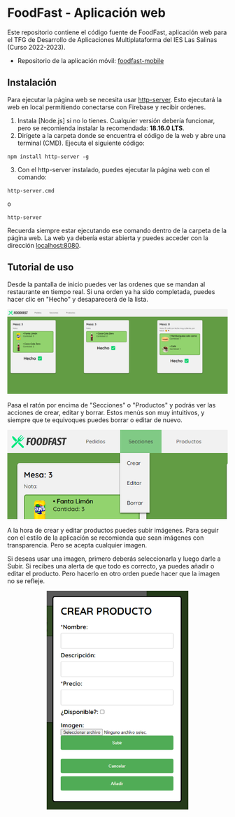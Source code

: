# FoodFast - Aplicación web
Este repositorio contiene el código fuente de FoodFast, aplicación web para el TFG de Desarrollo de Aplicaciones Multiplataforma del IES Las Salinas (Curso 2022-2023).

- Repositorio de la aplicación móvil: [foodfast-mobile](https://github.com/PokeSantiTW/foodfast-mobile)

## Instalación

Para ejecutar la página web se necesita usar [http-server](https://www.npmjs.com/package/http-server). Esto ejecutará la web en local permitiendo conectarse con Firebase y recibir ordenes.

1. Instala [Node.js] si no lo tienes. Cualquier versión debería funcionar, pero se recomienda instalar la recomendada: **18.16.0 LTS**.
2. Dirígete a la carpeta donde se encuentra el código de la web y abre una terminal (CMD). Ejecuta el siguiente código:
```
npm install http-server -g
```
3. Con el http-server instalado, puedes ejecutar la página web con el comando:
```
http-server.cmd
```
o
```
http-server
```
Recuerda siempre estar ejecutando ese comando dentro de la carpeta de la página web. La web ya debería estar abierta y puedes acceder con la dirección [localhost:8080](http://localhost:8080/).

## Tutorial de uso
Desde la pantalla de inicio puedes ver las ordenes que se mandan al restaurante en tiempo real. Si una orden ya ha sido completada, puedes hacer clic en "Hecho" y desaparecerá de la lista.

![Pantalla principal](https://raw.githubusercontent.com/PokeSantiTW/foodfast-web/main/images/Tutorial1.png)

Pasa el ratón por encima de "Secciones" o "Productos" y podrás ver las acciones de crear, editar y borrar. Estos menús son muy intuitivos, y siempre que te equivoques puedes borrar o editar de nuevo.

![Submenú de secciones](https://raw.githubusercontent.com/PokeSantiTW/foodfast-web/main/images/Tutorial2.png)

A la hora de crear y editar productos puedes subir imágenes. Para seguir con el estilo de la aplicación se recomienda que sean imágenes con transparencia. Pero se acepta cualquier imagen. 

Si deseas usar una imagen, primero deberás seleccionarla y luego darle a Subir. Si recibes una alerta de que todo es correcto, ya puedes añadir o editar el producto. Pero hacerlo en otro orden puede hacer que la imagen no se refleje.

<p align="center">
    <img height="500" src="https://raw.githubusercontent.com/PokeSantiTW/foodfast-web/main/images/Tutorial3.png">
</p>